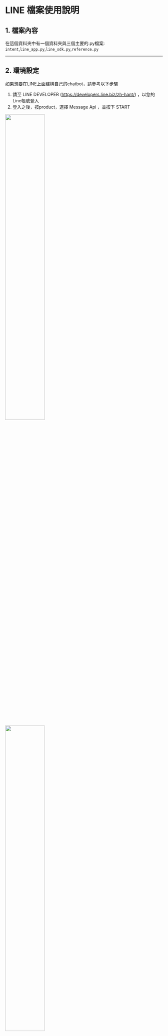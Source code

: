 # LINE 檔案使用說明
## 1. 檔案內容
在這個資料夾中有一個資料夾與三個主要的.py檔案: `intent`,`line_app.py`,`line_sdk.py`,`reference.py`

----
## 2. 環境設定
如果想要在LINE上面建構自己的chatbot，請參考以下步驟

1. 請至 LINE DEVELOPER (https://developers.line.biz/zh-hant/) ，以您的Line帳號登入
2. 登入之後，按product，選擇 Message Api ，並按下 START

<img src="https://upload.cc/i1/2021/03/12/31OUhy.png" width="50%" height="50%" />

<img src="https://upload.cc/i1/2021/03/12/i9gxDm.png" width="50%" height="50%" />

3. create api 中設定以下5項必要資訊，了解LINE Official Account Terms of Use 和 LINE official Account API Terms of Use 之後，點下Create 
      
      - Provider: 請選擇 create a new provider，然後下面的名字可以自己取名 (以本圖為例，取作 MED_BOT) 
   
<img src="https://upload.cc/i1/2021/03/12/s3jnXt.png" height="50%" />

      
   - Channel name: 請自行取名 channel name 這裡是您LINE 的名字 
   
   - Channel description: 請描述此聊天機器人用途
   
   - Category: 請選擇您的聊天機器人的服務內容範圍 (e.g. 醫療相關) 
   
   - Subcategory: 選擇細項的內容服務
   

4. 在Basic setting 中可以找到您的 LINE secret，請貼到 line_app 檔案取代原本 accountInfoDICT["LINE_CHANNEL_SECRET"] (line 15)

例如 : LINE_CHANNEL_SECRET = "your secret"

5. 在Messaging API 中可以到到您的 LINE token，請貼到 line_app 檔案取代原本 accountInfoDICT["LINE_ACCESS_TOKEN"] (line 14)

例如 : LINE_ACCESS_TOKEN   = "your token"

6. 這邊需要一個Server 放在LINE DEVELOPER裡面，這邊可以參考 Heroku，如果已經可以把這個聊天機器人放入那個server，就把這個server 的網誌放在 Messaging API 下 WebHook 中

<img src="https://upload.cc/i1/2021/03/12/rb2x0V.png" width="50%" height="50%" />

7. 如果 Web hook 是顯示成功，那這樣這個聊天機器人就可以在LINE中運作了 


----

## 3. 檔案內容
###  `intent`資料夾
這個資料夾存取了兩個intent，分別是body_part以及symptom，其功能是依據身體部位(body_part)或身體病症(symptom)

### `line_app.py`  
本程式用於連接 `med_bot_for_Loki.py`與line的聊天機器人。

### `line_sdk.py`
本程式置放LINE chatbot 需要的內容


### `med_bot_for_Loki.py`
本成語用於串接Loki的intents，主要有三個functions:`RunLoki`、`FindDepartment`以及`Result`，`RunLoki`功能為與線上Loki進行連結並偵測意圖，也會進一步回傳使用者標記的參數。`FindDepartment`功能為將`RunLoki`回傳的參數與`reference.py`裡面之字典檔進行比對，以找出病症或身體部位所對應知科別。`Result`則將最後的結果存成另一個字典檔，並於`med_bot_for_discord.py`中被imported。

### `reference.py`
本檔案儲存所有在前述兩張script所需的LIST與DICT。


